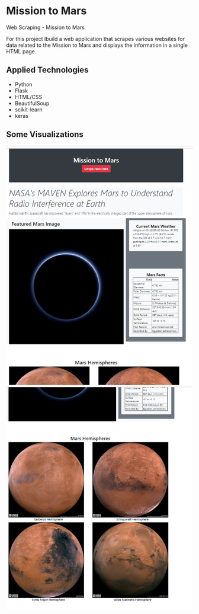# Mission to Mars
Web Scraping - Mission to Mars

For this project Ibuild a web application that scrapes various websites for data related to the Mission to Mars and displays the information in a single HTML page.

## Applied Technologies
- Python
- Flask
- HTML/CSS
- BeautifulSoup
- scikit-learn
- keras

## Some Visualizations

![](Missions_to_Mars/screenshots/mars_app_1.png)
![](Missions_to_Mars/screenshots/mars_app_2.png)

